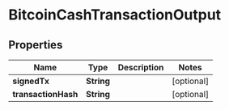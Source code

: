 

# BitcoinCashTransactionOutput


## Properties

| Name | Type | Description | Notes |
|------------ | ------------- | ------------- | -------------|
|**signedTx** | **String** |  |  [optional] |
|**transactionHash** | **String** |  |  [optional] |



